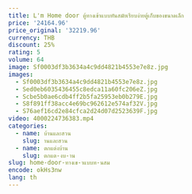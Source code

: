 ```yaml
---
title: L'm Home door ตู้ทางเข้าแบบทันสมัยเรียบง่ายตู้เก็บของขนาดเล็ก
price: '24164.96'
price_original: '32219.96'
currency: THB
discount: 25%
rating: 5
volume: 64
image: Sf0003df3b3634a4c9dd4821b4553e7e8z.jpg
images:
  - Sf0003df3b3634a4c9dd4821b4553e7e8z.jpg
  - Sed0eb6035436455c8edca11a60fc206eZ.jpg
  - Scbe5b0ae6cdb4ff2b5fa25953eb0b279E.jpg
  - S8f891ff38acc4e69bc962612e574af32V.jpg
  - S76aef16cd2e84cfca2d24d07d2523639F.jpg
video: 4000224736383.mp4
categories:
  - name: บ้านและสวน
    slug: านและสวน
  - name: ตกแต่งบ้าน
    slug: ตกแต-งบ-าน
slug: home-door-ทางเข-าแบบท-นสม
encode: okHs3nw
lang: th
---
```

  
